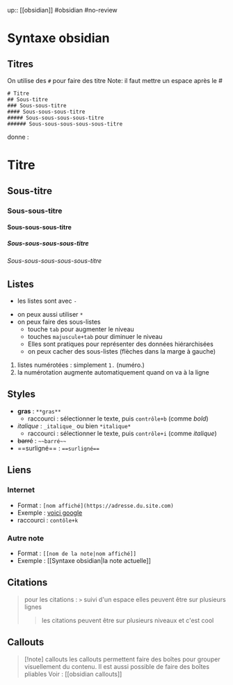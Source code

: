 up:: [[obsidian]]
#obsidian #no-review 
# Syntaxe obsidian

## Titres 

On utilise des `#` pour faire des titre
Note: il faut mettre un espace après le #

```
# Titre
## Sous-titre
### Sous-sous-titre
#### Sous-sous-sous-titre
##### Sous-sous-sous-sous-titre
###### Sous-sous-sous-sous-sous-titre
```

donne :
# Titre
## Sous-titre
### Sous-sous-titre
#### Sous-sous-sous-titre
##### Sous-sous-sous-sous-titre
###### Sous-sous-sous-sous-sous-titre


## Listes

 - les listes sont avec `- `
 * on peux aussi utiliser `* `
 * on peux faire des sous-listes
     - touche `tab` pour augmenter le niveau
     - touches `majuscule+tab` pour diminuer le niveau
     * Elles sont pratiques pour représenter des données hiérarchisées
     * on peux cacher des sous-listes (flèches dans la marge à gauche)

 1. listes numérotées : simplement `1.` (numéro.)
 2. la numérotation augmente automatiquement quand on va à la ligne

## Styles
 - **gras** : `**gras**`
     - raccourci : sélectionner le texte, puis `contrôle+b` (comme _bold_)
 - _italique_ : `_italique_` ou bien `*italique*`
     - raccourci : sélectionner le texte, puis `contrôle+i` (comme _italique_)
 - ~~barré~~ : `~~barré~~`
 - ==surligné== : `==surligné==`


## Liens


### Internet
 - Format : `[nom affiché](https://adresse.du.site.com)`
 - Exemple : [voici google](https://www.google.com)
 - raccourci : `contôle+k`

### Autre note
 - Format : `[[nom de la note|nom affiché]]`
 - Exemple : [[Syntaxe obsidian|la note actuelle]]

## Citations

> pour les citations : `>` suivi d'un espace
> elles peuvent être sur plusieurs lignes
>> les citations peuvent être sur plusieurs niveaux et c'est cool


## Callouts

> [!note] callouts
> les callouts permettent faire des boîtes pour grouper visuellement du contenu.
> Il est aussi possible de faire des boîtes pliables
> Voir : [[obsidian callouts]]


